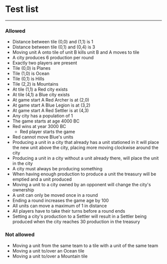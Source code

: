 # Test list
---


### Allowed
- Distance between tile (0,0) and (1,1) is 1
- Distance between tile (0,1) and (0,4) is 3
- Moving unit A onto tile of unit B kills unit B and A moves to tile
- A city produces 6 production per round
- Exactly two players are present
- Tile (0,0) is Planes
- Tile (1,0) is Ocean
- Tile (0,1) is Hills
- Tile (2,2) is Mountains
- At tile (1,1) a Red city exists
- At tile (4,1) a Blue city exists
- At game start A Red Archer is at (2,0)
- At game start A Blue Legion is at (3,2)
- At game start A Red Settler is at (4,3)
- Any city has a population of 1
- The game starts at age 4000 BC
- Red wins at year 3000 BC
    - Red player starts the game
- Red cannot move Blue's units
- Producing a unit in a city that already has a unit stationed in it will place the new unit above the city, placing more moving clockwise around the city
- Producing a unit in a city without a unit already there, will place the unit in the city
- A city must always be producing something
- When having enough production to produce a unit the treasury will be emptied and a unit produced
- Moving a unit to a city owned by an opponent will change the city's ownership
- A unit can only be moved once in a round
- Ending a round increases the game age by 100
- All units can move a maximum of 1 in distance
- All players have to take their turns before a round ends
- Setting a city's production to a Settler will result in a Settler being produced when the city reaches 30 production in the treasury


### Not allowed
- Moving a unit from the same team to a tile with a unit of the same team
- Moving a unit to/over an Ocean tile
- Moving a unit to/over a Mountain tile